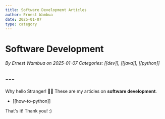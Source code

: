 ```yaml
---
title: Software Development Articles
author: Ernest Wambua
date: 2025-01-07
type: category
---
```

# Software Development
_By Ernest Wambua on 2025-01-07_
_Categories: [[dev]], [[java]], [[python]]_
## ---
Why hello Stranger! 👋😀
These are my articles on **software development**.

- [[how-to-python]]

That's it! Thank you! :)
